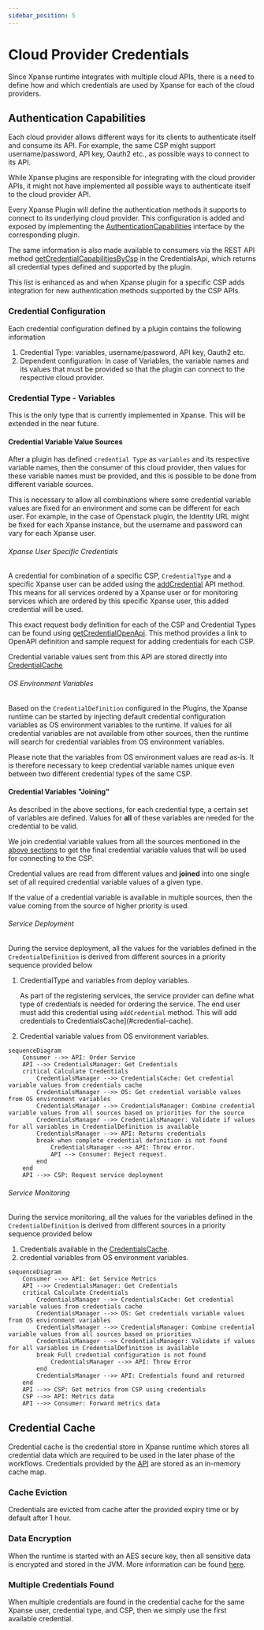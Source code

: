 ```yaml
---
sidebar_position: 5
---
```


# Cloud Provider Credentials

Since Xpanse runtime integrates with multiple cloud APIs, there is a need to define how and which credentials are used
by Xpanse for each of the cloud providers.

## Authentication Capabilities

Each cloud provider allows different ways for its clients to authenticate itself and consume its API.
For example, the same CSP might support username/password, API key, Oauth2 etc., as possible ways to connect to its API.

While Xpanse plugins are responsible for integrating with the cloud provider APIs,
it might not have implemented all possible ways to authenticate itself to the cloud provider API.

Every Xpanse Plugin will define the authentication methods it supports to connect to its underlying cloud provider.
This configuration is added and exposed by implementing
the [AuthenticationCapabilities](https://github.com/eclipse-xpanse/xpanse/blob/main/modules/credential/src/main/java/org/eclipse/xpanse/modules/credential/AuthenticationCapabilities.java)
interface by the corresponding plugin.

The same information is also made available to consumers via the REST API
method [getCredentialCapabilitiesByCsp](https://eclipse.dev/xpanse/docs/api/#tag/Credentials-Management/operation/getCredentialDefinitionsByCsp)
in the CredentialsApi, which returns all credential types defined and supported by the plugin.

This list is enhanced as and when Xpanse plugin for a specific CSP adds integration for new authentication methods
supported by the CSP APIs.

### Credential Configuration

Each credential configuration defined by a plugin contains the following information

1. Credential Type: variables, username/password, API key, Oauth2 etc.
2. Dependent configuration: In case of Variables, the variable names and its values that must be provided so that the
   plugin can connect to the respective cloud provider.

### Credential Type - Variables

This is the only type that is currently implemented in Xpanse. This will be extended in the near future.

#### Credential Variable Value Sources

After a plugin has defined `credential Type` as `variables` and its respective variable names, then the consumer of this
cloud provider, then values for these variable names must be provided, and this is possible to be done from different
variable sources.

This is necessary to allow all combinations where some credential variable values are fixed for an environment
and some can be different for each user.
For example, in the case of Openstack plugin, the Identity URL might be fixed for each
Xpanse instance, but the username and password can vary for each Xpanse user.

###### Xpanse User Specific Credentials

A credential for combination of a specific CSP, `CredentialType` and a specific Xpanse user can be added using
the [addCredential](https://eclipse.dev/xpanse/docs/api/#tag/Credentials-Management/operation/addCredential)
API method.
This means for all services ordered by a Xpanse user or for monitoring services which are ordered by this
specific Xpanse user, this added credential will be used.

This exact request body definition for each of the CSP and Credential Types can be found
using [getCredentialOpenApi](https://eclipse.dev/xpanse/docs/api/#tag/Services-Available/operation/getCredentialOpenApi).
This method provides a link to OpenAPI definition and sample request for adding credentials for each CSP.

Credential variable values sent from this API are stored directly into [CredentialCache](#credential-cache)

###### OS Environment Variables

Based on the `CredentialDefinition` configured in the Plugins, the Xpanse runtime can be started by injecting default
credential configuration variables as OS environment variables to the runtime. If values for all credential variables
are not available from other sources, then the runtime will search for credential variables from OS environment
variables.

Please note that the variables from OS environment values are read as-is. It is therefore necessary to keep credential
variable names unique even between two different credential types of the same CSP.

#### Credential Variables "Joining"

As described in the above sections, for each credential type, a certain set of variables are defined. Values for **all**
of these variables are needed for the credential to be valid.

We join credential variable values from all the sources
mentioned in the [above sections](#Credential-Variable-Value-Sources)
to get the final credential variable values that will be used for connecting to the CSP.

Credential values are read from different values and **joined** into one single set of all required credential variable
values of a given type.

If the value of a credential variable is available in multiple sources, then the value coming from the source of higher
priority is used.

###### Service Deployment

During the service deployment, all the values for the variables defined in the `CredentialDefinition` is derived from
different sources in a priority sequence provided below

1. CredentialType and variables from deploy variables.

    As part of the registering services, the service provider can define what type of credentials is needed for ordering
    the service.
    The end user must add this credential using `addCredential` method.
    This will add credentials to CredentialsCache](#credential-cache).

2. Credential variable values from OS environment variables.

```mermaid
sequenceDiagram
    Consumer -->> API: Order Service
    API -->> CredentialsManager: Get Credentials
    critical Calculate Credentials
        CredentialsManager -->> CredentialsCache: Get credential variable values from credentials cache
        CredentialsManager -->> OS: Get credential variable values from OS environment variables
        CredentialsManager -->> CredentialsManager: Combine credential variable values from all sources based on priorities for the source
        CredentialsManager -->> CredentialsManager: Validate if values for all variables in CredentialDefinition is available
        CredentialsManager -->> API: Returns credentials
        break when complete credential definition is not found
            CredentialsManager -->> API: Throw error.
            API --> Consumer: Reject request.
        end
    end
    API -->> CSP: Request service deployment
```

###### Service Monitoring

During the service monitoring, all the values for the variables defined in the `CredentialDefinition` is derived from
different sources in a priority sequence provided below

1. Credentials available in the [CredentialsCache](#credential-cache).
2. credential variables from OS environment variables.

```mermaid
sequenceDiagram
    Consumer -->> API: Get Service Metrics
    API -->> CredentialsManager: Get Credentials
    critical Calculate Credentials
        CredentialsManager -->> CredentialsCache: Get credential variable values from credentials cache
        CredentialsManager -->> OS: Get credentials variable values from OS environment variables
        CredentialsManager -->> CredentialsManager: Combine credential variable values from all sources based on priorities
        CredentialsManager -->> CredentialsManager: Validate if values for all variables in CredentialDefinition is available
        break Full credential configuration is not found
            CredentialsManager -->> API: Throw Error
        end
        CredentialsManager -->> API: Credentials found and returned
    end
    API -->> CSP: Get metrics from CSP using credentials
    CSP -->> API: Metrics data
    API -->> Consumer: Forward metrics data
```

## Credential Cache

Credential cache is the credential store in Xpanse runtime which stores all credential data which are required to be
used in the later phase of the workflows.
Credentials provided by the [API](#xpanse-user-specific-credentials) are stored as an in-memory cache map.

### Cache Eviction

Credentials are evicted from cache after the provided expiry time or by default after 1 hour.

### Data Encryption

When the runtime is started with an AES secure key, then all sensitive data is encrypted and stored in the JVM.
More information can be found [here](https://github.com/eclipse-xpanse/xpanse#sensitive-parameters-handling).

### Multiple Credentials Found

When multiple credentials are found in the credential cache for the same Xpanse user, credential type, and CSP, then we
simply use the first available credential.
